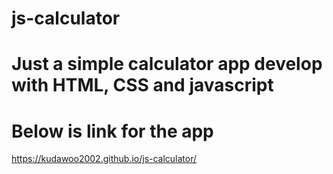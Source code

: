 # js-calculator
# Just a simple calculator app develop with HTML, CSS and javascript
# Below is link for the app
https://kudawoo2002.github.io/js-calculator/
